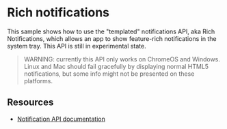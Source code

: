 # Rich notifications

This sample shows how to use the "templated" notifications API,
aka Rich Notifications, which allows an app to show feature-rich notifications 
in the system tray. This API is still in experimental state.


> WARNING: currently this API only works on ChromeOS and Windows. Linux and Mac should fail gracefully by displaying normal HTML5 notifications, but some info might not be presented on these platforms.

## Resources

* [Notification API documentation](http://developer.chrome.com/trunk/apps/notifications.html)
